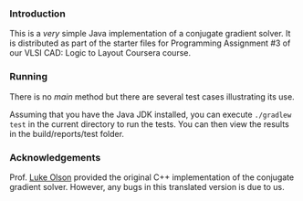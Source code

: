 ### Introduction

This is a _very_ simple Java implementation of a conjugate gradient solver. It
is distributed as part of the starter files for Programming Assignment #3 of
our VLSI CAD: Logic to Layout Coursera course.

### Running

There is no _main_ method but there are several test cases illustrating its
use.

Assuming that you have the Java JDK installed, you can execute `./gradlew test`
in the current directory to run the tests. You can then view the results in the 
build/reports/test folder.

### Acknowledgements

Prof. [Luke Olson](http://www.cs.uiuc.edu/homes/lukeo/) provided the original
C++ implementation of the conjugate gradient solver.  However, any bugs in this
translated version is due to us.
